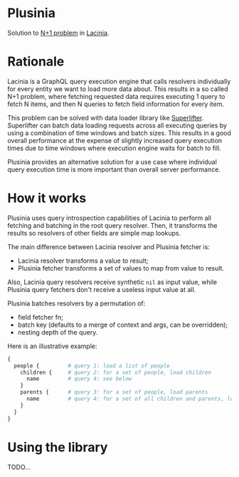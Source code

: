# Plusinia

Solution to [N+1 problem](https://secure.phabricator.com/book/phabcontrib/article/n_plus_one/)
in [Lacinia](https://github.com/walmartlabs/lacinia).

# Rationale

Lacinia is a GraphQL query execution engine that calls resolvers individually for every 
entity we want to load more data about. This results in a so called N+1 problem, where 
fetching requested data requires executing 1 query to fetch N items, and then N queries
to fetch field information for every item. 

This problem can be solved with data loader library like 
[Superlifter](https://github.com/oliyh/superlifter). Superlifter can batch data loading 
requests across all executing queries by using a combination of time windows and batch sizes.
This results in a good overall performance at the expense of slightly increased query 
execution times due to time windows where execution engine waits for batch to fill.

Plusinia provides an alternative solution for a use case where individual query execution 
time is more important than overall server performance.

# How it works

Plusinia uses query introspection capabilities of Lacinia to perform all fetching 
and batching in the root query resolver. Then, it transforms the results so resolvers of 
other fields are simple map lookups. 

The main difference between Lacinia resolver and Plusinia fetcher is:
- Lacinia resolver transforms a value to result;
- Plusinia fetcher transforms a set of values to map from value to result.

Also, Lacinia query resolvers receive synthetic `nil` as input value, while Plusinia query
fetchers don't receive a useless input value at all.

Plusinia batches resolvers by a permutation of:
- field fetcher fn;
- batch key (defaults to a merge of context and args, can be overridden);
- nesting depth of the query.

Here is an illustrative example:
```graphql
{ 
  people {         # query 1: load a list of people  
    children {     # query 2: for a set of people, load children
      name         # query 4: see below
    }
    parents {      # query 3: for a set of people, load parents
      name         # query 4: for a set of all children and parents, load names
    }
  }
}
```

# Using the library

TODO...